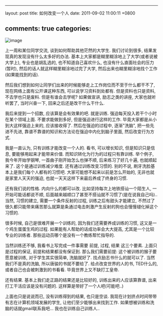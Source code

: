 
---
layout: post
title: 如何改变一个人
date: 2011-09-02 11:00:11 +0800

comments: true
categories: 
---

![image](http://3forward.com/wp-content/uploads/2011/05/TrainingCenter.jpg)

上一周和某位同学交流, 谈到如何帮助其他茫然的大学生. 我们讨论到很多,
结果发现真的发现没有什么太多好的办法.
基本上大家都是糊里糊涂地上了大学(或者说被大学上), 专业也是胡乱选的,
也不知道自己喜欢什么, 也没有什么直面社会的压力(暂时),
然后的话人就这样糊里糊涂地过完了大学,
然后出来也糊里糊涂地找个工作(如果能找到的话).

然后我们想到如何让同学们出来的时候能够走上工作岗位而不至于什么都干不了,
现在网络上面有公开课这种东西, 可以说学习资料到处都有.
但是资料也只是资料, 不去学也只是废料. 但是有谁会去学呢? 如果做宣讲,
励志之类的讲座, 大家也就听听罢了, 当时兴奋一下,
回来之后还是改干什么干什么.

我后来提到一个招数, 应该算是会有效果的吧. 就是训练.
强迫每天投入若干个小时在某个领域上面. 不要求能做到多好,
但是强迫进行这样的工作. 毕竟大家都是从小到大这样强迫上来的,
应该接收得了. 然后在强迫的过程中, 逐渐"洗脑", 把一些先进不先进,
靠谱不靠谱的知识和方法论在强迫中内化到脑子里面, 然后改变行为方式.

我是一直认为, 只有训练才能改变一个人的. 看书, 可以增长知识,
但是知识只是信息, 要能够用起来才能带来价值.
而知识转化为行为的过程只有靠训练. 举个例子, 我今年开始学钢琴,
一首曲子刚开始怎么也弹不顺, 后来练习了好几十遍, 也就顺起来了.
这个是通过训练减少难度. 还有通过训练改变习惯的. 别的不说,
刷牙洗脸基本上是我们每个人都有的习惯吧.
大家可能想不起来以前是怎么开始的, 无非也就是家里人天天的强迫,
也就一天天这样下来最后养成了终身的习惯.

还有我们说的性格. 内向什么的都可以改. 比如坚持每次上地铁搭讪一个陌生人,
一开始可能话都说不顺,
后面越来越顺口了甚至不搭讪就不习惯了(是在说我自己吗).. 当然, 习惯的建立,
需要一个条件反射的过程, 训练之后有甜头才能建立,
不然过了很久都只能带来痛苦那么就算是条通过电击刺激产生反射的狗也会慢慢褪化掉这个习惯的.

很多时候, 自己是很难开展一个训练的, 因为我们还需要养成训练的习惯,
这又是一个鸡生蛋蛋生鸡的过程. 如果能有人帮助的话成功率会大大提高,
尤其是一个比较专业的训练者. 那些运动员哪个是没有一个教练帮忙指导的.

当然训练还不够, 我看书上写完成一件事需要 前提, 过程, 结果 这三个要素.
上面只是过程的保证, 前提和结果都没有保证到. 那么我们需要前提:
这个被训练的猴子要愿意被训练, 对于学生其实很简单, 洗脑就好了.
找点励志书什么的就可以了. 当然我们不是真的洗脑, 所以唐骏的书就不要给了.
给点改变世界的人的书, TED什么的, 或者自己也会被刺激到的书看看.
毕竟世界上又不缺打工皇帝.

还有结果. 基本上我们走正路的结果还是比较好的, 训练出来的人应该算靠谱,
出来打工干活应该是没有问题的. 这样算是带好了一个人吧(可能吧..)

上面也只是说说而已, 没有训练得到的结果, 也只是空谈.
我现在计划挤点时间带带有志在计算机领域发展的学生,
让他们至少能够出来找到工作. 如果想被训练和洗脑的话就gmail联系我吧...
我也在训练自己训练人..